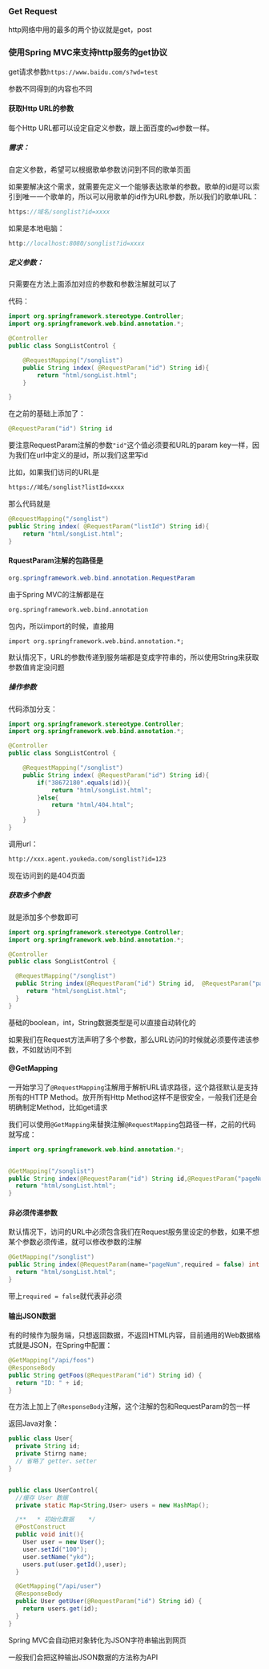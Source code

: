 ### Get Request

http网络中用的最多的两个协议就是get，post

### 使用Spring MVC来支持http服务的get协议

get请求参数`https://www.baidu.com/s?wd=test`

参数不同得到的内容也不同

#### 获取Http URL的参数

每个Http URL都可以设定自定义参数，跟上面百度的`wd`参数一样。

##### 需求：

自定义参数，希望可以根据歌单参数访问到不同的歌单页面

如果要解决这个需求，就需要先定义一个能够表达歌单的参数。歌单的id是可以索引到唯一一个歌单的，所以可以用歌单的id作为URL参数，所以我们的歌单URL：

```java
https://域名/songlist?id=xxxx
```

如果是本地电脑：

```java
http://localhost:8080/songlist?id=xxxx
```

##### 定义参数：

只需要在方法上面添加对应的参数和参数注解就可以了

代码：

```java
import org.springframework.stereotype.Controller;
import org.springframework.web.bind.annotation.*;

@Controller
public class SongListControl {

    @RequestMapping("/songlist")
    public String index( @RequestParam("id") String id){
        return "html/songList.html";
    }

}
```

在之前的基础上添加了：

```java
@RequestParam("id") String id
```

要注意RequestParam注解的参数`"id"`这个值必须要和URL的param key一样，因为我们在url中定义的是id，所以我们这里写id

比如，如果我们访问的URL是

```html
https://域名/songlist?listId=xxxx
```

那么代码就是

```java
@RequestMapping("/songlist")
public String index( @RequestParam("listId") String id){
    return "html/songList.html";
}
```

#### RquestParam注解的包路径是

```java
org.springframework.web.bind.annotation.RequestParam
```

由于Spring MVC的注解都是在

```html
org.springframework.web.bind.annotation
```

包内，所以import的时候，直接用

`import org.springframework.web.bind.annotation.*;`

默认情况下，URL的参数传递到服务端都是变成字符串的，所以使用String来获取参数值肯定没问题

##### 操作参数

代码添加分支：

```java
import org.springframework.stereotype.Controller;
import org.springframework.web.bind.annotation.*;

@Controller
public class SongListControl {

    @RequestMapping("/songlist")
    public String index( @RequestParam("id") String id){
        if("38672180".equals(id)){
            return "html/songList.html";
        }else{
            return "html/404.html";
        }
    }
}
```

调用url：

```html
http://xxx.agent.youkeda.com/songlist?id=123
```

现在访问到的是404页面

##### 获取多个参数

就是添加多个参数即可

```java
import org.springframework.stereotype.Controller;
import org.springframework.web.bind.annotation.*;

@Controller
public class SongListControl {

  @RequestMapping("/songlist")
  public String index(@RequestParam("id") String id,  @RequestParam("pageNum") int pageNum){
     return "html/songList.html";
  }
}
```

基础的boolean，int，String数据类型是可以直接自动转化的

如果我们在Request方法声明了多个参数，那么URL访问的时候就必须要传递该参数，不如就访问不到

#### @GetMapping

一开始学习了`@RequestMapping`注解用于解析URL请求路径，这个路径默认是支持所有的HTTP Method。放开所有Http Method这样不是很安全，一般我们还是会明确制定Method，比如get请求

我们可以使用`@GetMapping`来替换注解`@RequestMapping`包路径一样，之前的代码就写成：

```java
import org.springframework.web.bind.annotation.*;


@GetMapping("/songlist")
public String index(@RequestParam("id") String id,@RequestParam("pageNum") int pageNum){
  return "html/songList.html";
}
```

#### 非必须传递参数

默认情况下，访问的URL中必须包含我们在Request服务里设定的参数，如果不想某个参数必须传递，就可以修改参数的注解

```java
@GetMapping("/songlist")
public String index(@RequestParam(name="pageNum",required = false) int pageNum,@RequestParam("id") String id){
  return "html/songList.html";
}
```

带上`required = false`就代表非必须

#### 输出JSON数据

有的时候作为服务端，只想返回数据，不返回HTML内容，目前通用的Web数据格式就是JSON，在Spring中配置：

```java
@GetMapping("/api/foos")
@ResponseBody
public String getFoos(@RequestParam("id") String id) {
  return "ID: " + id;
}
```

在方法上加上了`@ResponseBody`注解，这个注解的包和RequestParam的包一样

返回Java对象：

```java
public class User{
  private String id;
  private Stirng name;
  // 省略了 getter、setter
}


public class UserControl{
  //缓存 User 数据
  private static Map<String,User> users = new HashMap();

  /**   * 初始化数据    */
  @PostConstruct
  public void init(){
    User user = new User();
    user.setId("100");
    user.setName("ykd");
    users.put(user.getId(),user);
  }

  @GetMapping("/api/user")
  @ResponseBody
  public User getUser(@RequestParam("id") String id) {
    return users.get(id);
  }
}
```

Spring MVC会自动把对象转化为JSON字符串输出到网页

一般我们会把这种输出JSON数据的方法称为API
